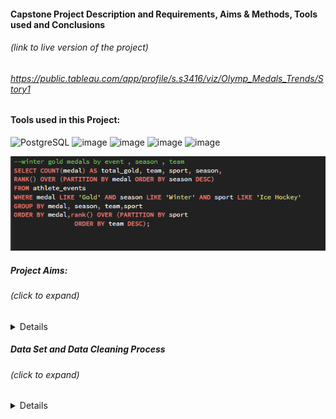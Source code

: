 
#### Capstone Project Description and Requirements, Aims & Methods, Tools used and Conclusions 
###### *(link to live version of the project)*
###### https://public.tableau.com/app/profile/s.s3416/viz/Olymp_Medals_Trends/Story1 

#### Tools used in this Project:

![PostgreSQL](https://a11ybadges.com/badge?logo=postgresql)  ![image](https://github.com/ssoehdata/SQL_for_Data_Science_Specialization_Course/assets/150803481/7fdb4c26-a680-4985-9bc9-39a147d4f8d3) ![image](https://img.shields.io/badge/Microsoft_SQL_Server-CC2927?style=for-the-badge&logo=microsoft-sql-server&logoColor=white) ![image](https://img.shields.io/badge/Tableau-E97627?style=for-the-badge&logo=Tableau&logoColor=white) 
![image](https://img.shields.io/badge/Microsoft_Excel-217346?style=for-the-badge&logo=microsoft-excel&logoColor=white) 

![alt text](https://github.com/ssoehdata/SQL_for_Data_Science_Specialization_Course/blob/main/Courses/4_SQL_for_DataScience_Capstone_Project/Capstone_Project/Final_Project_Materials/SQLQueries_examples/goldmedal_window_function.png) 

##### Project Aims:
######  *(click to expand)*
<details> 
<ul>I chose to examine what if any relationsships existed in the following:</ul>
<ul>1) Examine any overall trends in countries and medals won for both Summer and Winter Olympic Games</ul> 
<ul>2) Determine if any trends emerge for teams winning seasonal events for countries that favour such activities due to geography and climate</ul>
<ul>3) Determine if any trends emerged over time for medals won, participating countries</ul>
</details>
  
##### Data Set and Data Cleaning Process 
###### *(click to expand)*
<details>
<ul> Dataset is publicly available and consists of 2 separate .csv files for Olympic Events participants and Medals won from 1900 to 2016</ul>
<ul>Initial data set examination was performed with Pandas and Excel to look for general features of interest & potential problems with the data</ul>
<ul>Significant data cleaning and formatting was required to prepare the data for further evaluation, examples including but not limited to:</ul> 
<li>creating consistency in names, accounting for historical changes (e.g. East Germany, USSR etc), separating data points for better evaluation</li>
</details>


